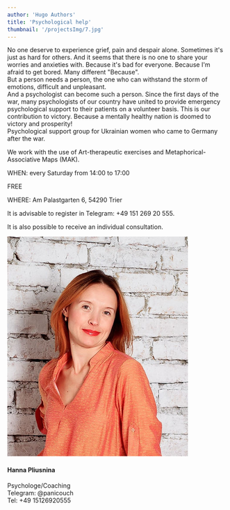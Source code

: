 ```yaml
---
author: 'Hugo Authors'
title: 'Psychological help'
thumbnail: '/projectsImg/7.jpg'
---
```


<div class=' m-0 bg-fixed bg-cover'>
        <div class='grid lg:grid-cols-2 3xl:gap-8 lg:gap-6 gap-4 mx-auto my-8 container w-4/5 border-2 border-red-400 dark:border-red-600'>
        <div class='text-left flex flex-col justify-center pl-4 md:pl-6 w-11/12'>
        <p class='text-black dark:text-white py-4 text-base text-justify'> No one deserve to experience grief, pain and despair alone. Sometimes it's just as hard for others. And it seems that there is no one to share your worries and anxieties with. Because it's bad for everyone. Because I'm afraid to get bored. Many different "Because".<br>
But a person needs a person, the one who can withstand the storm of emotions, difficult and unpleasant.<br>
And a psychologist can become such a person. Since the first days of the war, many psychologists of our country have united to provide emergency psychological support to their patients on a volunteer basis. This is our contribution to victory. Because a mentally healthy nation is doomed to victory and prosperity!<br>
Psychological support group for Ukrainian women who came to Germany after the war.
        </p>   
         <p class='text-black dark:text-white py-0.5 text-base text-justify'>
        We work with the use of Art-therapeutic exercises and Metaphorical-Associative Maps (MAK).
        </p>
          <p class='text-black dark:text-white py-2 text-base text-justify' >
        WHEN: every Saturday from 14:00 to 17:00 </p>  
           <p class='text-black dark:text-white py-2 text-base text-justify'>
         FREE </p>
           <p class='text-black dark:text-white py-2 text-base text-justify'>
        WHERE: Am Palastgarten 6, 54290 Trier </p>
         <p class='text-black dark:text-white py-2 text-base text-justify'>
         It is advisable to register in Telegram: 
         +49 151 269 20 555.</p>
         <p class='text-black dark:text-white py-6 text-base text-justify'>
It is also possible to receive an individual consultation.</p>      
    </div>
      <div class='flex flex-col justify-center px-4 md:px-6 w-full'> 
       <div class='relative flex justify-center '>
        <img src='/aboutImg/ourTeam/e57edb_4265bc9abc744880b04928e9a47f5335_mv2.jpg'>
    </div>
     <div class='flex flex-col justify-center'>
        <h4 class='text-2xl p-4 flex justify-center'>Hanna Pliusnina</h4>
            <p class='px-2 pb-2 flex justify-center'>Psychologe/Coaching <br>
            Telegram: @panicouch <br>
            Tel: +49 15126920555</p>
            </div>
     </div>  
 </div>      
</div>